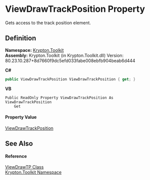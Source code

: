 # ViewDrawTrackPosition Property


Gets access to the track position element.



## Definition
**Namespace:** <a href="79d2eac2-21f4-54ff-7552-b20c33c30600.md">Krypton.Toolkit</a>  
**Assembly:** Krypton.Toolkit (in Krypton.Toolkit.dll) Version: 80.23.10.287+8d7660f9dc5efd033fabe008ebfb904beab6d444

**C#**
``` C#
public ViewDrawTrackPosition ViewDrawTrackPosition { get; }
```
**VB**
``` VB
Public ReadOnly Property ViewDrawTrackPosition As ViewDrawTrackPosition
	Get
```



#### Property Value
<a href="b7f8c325-6a30-b776-fad4-4adf4cd9b898.md">ViewDrawTrackPosition</a>

## See Also


#### Reference
<a href="146c8587-cbed-e25c-74e9-3a2290ede099.md">ViewDrawTP Class</a>  
<a href="79d2eac2-21f4-54ff-7552-b20c33c30600.md">Krypton.Toolkit Namespace</a>  

